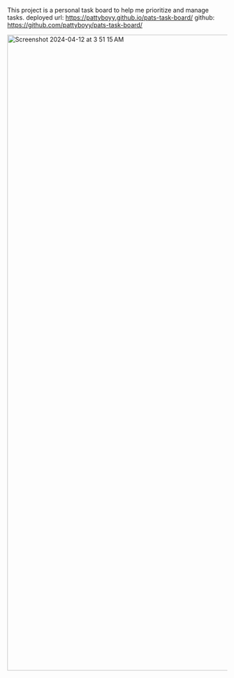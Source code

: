 This project is a personal task board to help me prioritize and manage tasks.
deployed url: https://pattyboyy.github.io/pats-task-board/
github: https://github.com/pattyboyy/pats-task-board/

<img width="1454" alt="Screenshot 2024-04-12 at 3 51 15 AM" src="https://github.com/pattyboyy/pats-task-board/assets/134738449/06ca7e5a-e299-48ce-99e0-c75327e0e116">
